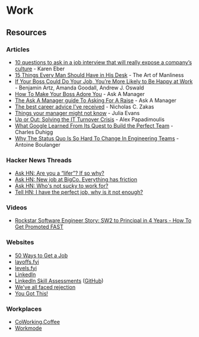 # Work

## Resources

### Articles

* [10 questions to ask in a job interview that will really expose a company’s culture](https://www.fastcompany.com/90622890/10-questions-to-ask-in-a-job-interview-that-will-really-expose-a-companys-culture) - Karen Eber
* [15 Things Every Man Should Have in His Desk](https://www.artofmanliness.com/career-wealth/career/15-things-every-man-should-have-in-his-desk/) - The Art of Manliness
* [If Your Boss Could Do Your Job, You’re More Likely to Be Happy at Work](https://hbr.org/2016/12/if-your-boss-could-do-your-job-youre-more-likely-to-be-happy-at-work) - Benjamin Artz, Amanda Goodall, Andrew J. Oswald
* [How To Make Your Boss Adore You](https://www.askamanager.org/2014/08/how-to-make-your-boss-adore-you.html) - Ask A Manager
* [The Ask A Manager guide To Asking For A Raise](https://www.askamanager.org/2018/02/the-ask-a-manager-guide-to-asking-for-a-raise.html) - Ask A Manager
* [The best career advice I’ve received](https://humanwhocodes.com/blog/2013/10/15/the-best-career-advice-ive-received/) - Nicholas C. Zakas
* [Things your manager might not know](https://jvns.ca/blog/things-your-manager-might-not-know/) - Julia Evans
* [Up or Out: Solving the IT Turnover Crisis](https://thedailywtf.com/articles/up-or-out-solving-the-it-turnover-crisis) - Alex Papadimoulis
* [What Google Learned From Its Quest to Build the Perfect Team](https://www.nytimes.com/2016/02/28/magazine/what-google-learned-from-its-quest-to-build-the-perfect-team.html) - Charles Duhigg
* [Why The Status Quo Is So Hard To Change In Engineering Teams](https://www.okayhq.com/blog/status-quo-is-so-hard-to-change-in-engineering-teams) - Antoine Boulanger

### Hacker News Threads

* [Ask HN: Are you a “lifer”? If so why?](https://news.ycombinator.com/item?id=33794293)
* [Ask HN: New job at BigCo. Everything has friction](https://news.ycombinator.com/item?id=31669338)
* [Ask HN: Who's not sucky to work for?](https://news.ycombinator.com/item?id=29099746)
* [Tell HN: I have the perfect job, why is it not enough?](https://news.ycombinator.com/item?id=32059666)

### Videos

* [Rockstar Software Engineer Story: SW2 to Principal in 4 Years - How To Get Promoted FAST](https://www.youtube.com/watch?v=3\_Ue0tweDkE)

### Websites

* [50 Ways to Get a Job](https://50waystogetajob.com/)
* [layoffs.fyi](https://layoffs.fyi/)
* [levels.fyi](https://www.levels.fyi/)
* [LinkedIn](https://it.linkedin.com/)
* [LinkedIn Skill Assessments](https://ebazhanov.github.io/linkedin-skill-assessments-quizzes/) ([GitHub](https://github.com/Ebazhanov/linkedin-skill-assessments-quizzes))
* [We've all faced rejection](https://rejected.us/)
* [You Got This!](https://yougotthis.io/)

### Workplaces

* [CoWorking.Coffee](https://www.coworking.coffee/)
* [Workmode](https://workmode.co/)

